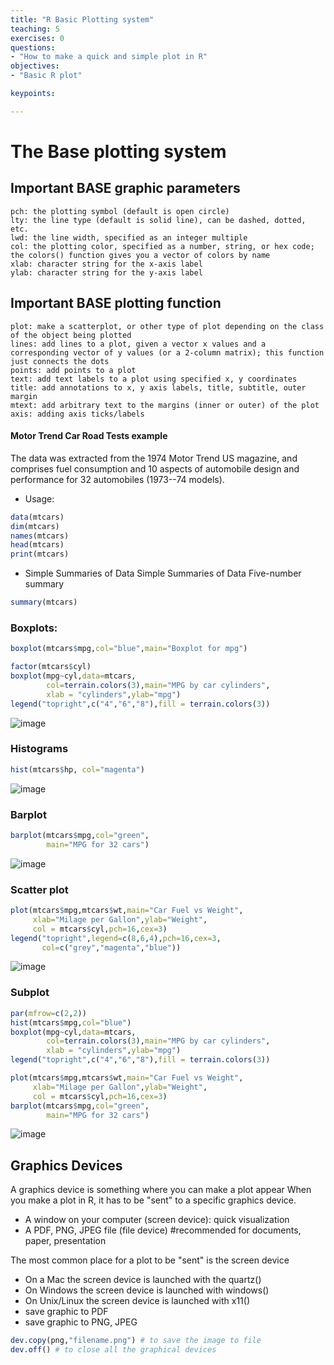 ```yaml
---
title: "R Basic Plotting system"
teaching: 5
exercises: 0
questions:
- "How to make a quick and simple plot in R"
objectives:
- "Basic R plot"

keypoints:

---
```


# The Base plotting system

## Important BASE graphic parameters

```
pch: the plotting symbol (default is open circle)
lty: the line type (default is solid line), can be dashed, dotted, etc.
lwd: the line width, specified as an integer multiple
col: the plotting color, specified as a number, string, or hex code; the colors() function gives you a vector of colors by name
xlab: character string for the x-axis label
ylab: character string for the y-axis label
```

## Important BASE plotting function

```
plot: make a scatterplot, or other type of plot depending on the class of the object being plotted
lines: add lines to a plot, given a vector x values and a corresponding vector of y values (or a 2-column matrix); this function just connects the dots
points: add points to a plot
text: add text labels to a plot using specified x, y coordinates
title: add annotations to x, y axis labels, title, subtitle, outer margin
mtext: add arbitrary text to the margins (inner or outer) of the plot
axis: adding axis ticks/labels
```

#### Motor Trend Car Road Tests example
The data was extracted from the 1974 Motor Trend US magazine, and comprises fuel consumption and 10 aspects of automobile design and performance for 32 automobiles (1973--74 models).

- Usage:

```r
data(mtcars)
dim(mtcars)
names(mtcars)
head(mtcars)
print(mtcars)
```

* Simple Summaries of Data Simple Summaries of Data
Five-number summary
```r
summary(mtcars)
```
### Boxplots:
```r
boxplot(mtcars$mpg,col="blue",main="Boxplot for mpg")
```

```r
factor(mtcars$cyl)
boxplot(mpg~cyl,data=mtcars,
        col=terrain.colors(3),main="MPG by car cylinders",
        xlab = "cylinders",ylab="mpg")
legend("topright",c("4","6","8"),fill = terrain.colors(3))
```

![image](https://user-images.githubusercontent.com/43855029/114093764-82f57d00-9889-11eb-8e8a-bb7d11340f02.png)

### Histograms

```r
hist(mtcars$hp, col="magenta")
```
![image](https://user-images.githubusercontent.com/43855029/114093825-94d72000-9889-11eb-953f-2b232708b37d.png)

### Barplot

```r
barplot(mtcars$mpg,col="green",
        main="MPG for 32 cars")
```
![image](https://user-images.githubusercontent.com/43855029/114093880-a7515980-9889-11eb-800e-0152f2e8c207.png)

### Scatter plot

```r
plot(mtcars$mpg,mtcars$wt,main="Car Fuel vs Weight",
     xlab="Milage per Gallon",ylab="Weight",
     col = mtcars$cyl,pch=16,cex=3)
legend("topright",legend=c(8,6,4),pch=16,cex=3,
       col=c("grey","magenta","blue"))
```
![image](https://user-images.githubusercontent.com/43855029/114094073-dff13300-9889-11eb-9f97-6675f7408d04.png)

### Subplot

```r
par(mfrow=c(2,2))
hist(mtcars$mpg,col="blue")
boxplot(mpg~cyl,data=mtcars,
        col=terrain.colors(3),main="MPG by car cylinders",
        xlab = "cylinders",ylab="mpg")
legend("topright",c("4","6","8"),fill = terrain.colors(3))

plot(mtcars$mpg,mtcars$wt,main="Car Fuel vs Weight",
     xlab="Milage per Gallon",ylab="Weight",
     col = mtcars$cyl,pch=16,cex=3)
barplot(mtcars$mpg,col="green",
        main="MPG for 32 cars")     
```
![image](https://user-images.githubusercontent.com/43855029/146048776-c179b742-279c-47b4-9380-2bbd13b6e25c.png)

## Graphics Devices
A graphics device is something where you can make a plot appear When you make a plot in R, it has to be "sent" to a specific graphics device.

- A window on your computer (screen device): quick visualization
- A PDF, PNG, JPEG file (file device) #recommended for documents, paper, presentation

The most common place for a plot to be "sent" is the screen device

- On a Mac the screen device is launched with the quartz()
- On Windows the screen device is launched with windows()
- On Unix/Linux the screen device is launched with x11()
- save graphic to PDF
- save graphic to PNG, JPEG

```r
dev.copy(png,"filename.png") # to save the image to file
dev.off() # to close all the graphical devices
```
